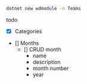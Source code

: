 ```bash
dotnet new wdmodule -n Teams
```


todo 

- [x] Categories
- [] Months
  - [] CRUD month
    - name
    - description
    - month number
    - year

